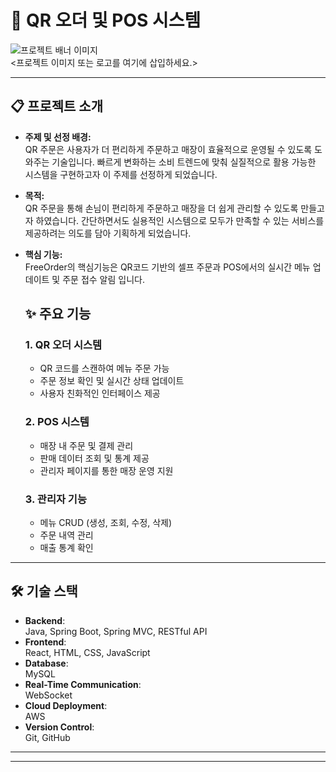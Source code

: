 # 🛒 **QR 오더 및 POS 시스템**  

![프로젝트 배너 이미지](https://via.placeholder.com/1200x400)  
<프로젝트 이미지 또는 로고를 여기에 삽입하세요.>

---

## 📋 **프로젝트 소개**  

- **주제 및 선정 배경:**  
  QR 주문은 사용자가 더 편리하게 주문하고 매장이 효율적으로 운영될 수 있도록 도와주는 기술입니다.
  빠르게 변화하는 소비 트렌드에 맞춰 실질적으로 활용 가능한 시스템을 구현하고자 이 주제를 선정하게 되었습니다.
- **목적:**  
  QR 주문을 통해 손님이 편리하게 주문하고 매장을 더 쉽게 관리할 수 있도록 만들고자 하였습니다. 간단하면서도 실용적인 시스템으로 모두가   만족할 수 있는 서비스를 제공하려는 의도를 담아 기획하게 되었습니다.
- **핵심 기능:**  
  FreeOrder의 핵심기능은 QR코드 기반의 셀프 주문과 POS에서의 실시간 메뉴 업데이트 및 주문 접수 알림 입니다.

  ## ✨ **주요 기능**  

  ### **1. QR 오더 시스템**  
  - QR 코드를 스캔하여 메뉴 주문 가능  
  - 주문 정보 확인 및 실시간 상태 업데이트  
  - 사용자 친화적인 인터페이스 제공  

  ### **2. POS 시스템**  
  - 매장 내 주문 및 결제 관리  
  - 판매 데이터 조회 및 통계 제공  
  - 관리자 페이지를 통한 매장 운영 지원  
  
  ### **3. 관리자 기능**  
  - 메뉴 CRUD (생성, 조회, 수정, 삭제)  
  - 주문 내역 관리  
  - 매출 통계 확인  

---

## 🛠️ **기술 스택**  

- **Backend**:  
  Java, Spring Boot, Spring MVC, RESTful API  
- **Frontend**:  
  React, HTML, CSS, JavaScript  
- **Database**:  
  MySQL  
- **Real-Time Communication**:  
  WebSocket  
- **Cloud Deployment**:  
  AWS
- **Version Control**:  
  Git, GitHub  

---


---
